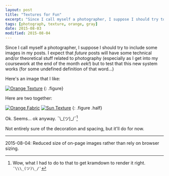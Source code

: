 ```yaml
---
layout: post
title: "Textures for Fun"
excerpt: "Since I call myself a photographer, I suppose I should try to include some images in my posts."
tags: [photograph, texture, orange, gray]
date: 2015-08-03
modified: 2015-08-04
---
```


Since I call myself a photographer, I suppose I should try to include some images in my posts. I expect that *future* posts will have some technical and/or theoretical stuff related to photography (especially as I get into my coursework at the end of the month *eek!*) but to test that this new system works (for some undefined definition of that word...)

Here's an image that I like:

[![Orange Texture](/images/posts/th/2015-08-03-barbara-tozier-square-orange-texture.jpg)](/images/posts/2015-08-03-barbara-tozier-square-orange-texture.jpg "Orange Texture")
{: .figure}

Here are two together:

[![Orange Fabric](/images/posts/th/2015-08-03-barbara-tozier-orange-texture.jpg)](/images/posts/2015-08-03-barbara-tozier-orange-texture.jpg "Orange Fabric")
[![Sun Texture](/images/posts/th/2015-08-03-barbara-tozier-sun-texture.jpg)](/images/posts/2015-08-03-barbara-tozier-sun-texture.jpg "Sun Texture")
{: .figure .half}


Ok. Seems... ok anyway. ¯\\\_(ツ)\_/¯[^1]

Not entirely sure of the decoration and spacing, but it'll do for now.

[^1]:Wow, what I had to do to that to get kramdown to render it right. `¯\\\_(ツ)\_/¯`

---

2015-08-04: Reduced size of on-page images rather than rely on browser sizing.
